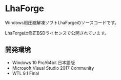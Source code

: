 LhaForge
===
Windows用圧縮解凍ソフトLhaForgeのソースコードです。 

LhaForgeは修正BSDライセンスで公開されています。

開発環境
---
* Windows 10 Pro/64bit 日本語版
* Microsoft Visual Studio 2017 Community
* WTL 9.1 Final
